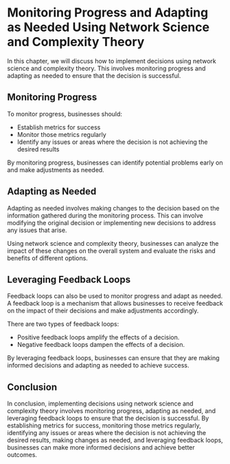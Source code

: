 Monitoring Progress and Adapting as Needed Using Network Science and Complexity Theory
=========================================================================================================================

In this chapter, we will discuss how to implement decisions using network science and complexity theory. This involves monitoring progress and adapting as needed to ensure that the decision is successful.

Monitoring Progress
-------------------

To monitor progress, businesses should:

* Establish metrics for success
* Monitor those metrics regularly
* Identify any issues or areas where the decision is not achieving the desired results

By monitoring progress, businesses can identify potential problems early on and make adjustments as needed.

Adapting as Needed
------------------

Adapting as needed involves making changes to the decision based on the information gathered during the monitoring process. This can involve modifying the original decision or implementing new decisions to address any issues that arise.

Using network science and complexity theory, businesses can analyze the impact of these changes on the overall system and evaluate the risks and benefits of different options.

Leveraging Feedback Loops
-------------------------

Feedback loops can also be used to monitor progress and adapt as needed. A feedback loop is a mechanism that allows businesses to receive feedback on the impact of their decisions and make adjustments accordingly.

There are two types of feedback loops:

* Positive feedback loops amplify the effects of a decision.
* Negative feedback loops dampen the effects of a decision.

By leveraging feedback loops, businesses can ensure that they are making informed decisions and adapting as needed to achieve success.

Conclusion
----------

In conclusion, implementing decisions using network science and complexity theory involves monitoring progress, adapting as needed, and leveraging feedback loops to ensure that the decision is successful. By establishing metrics for success, monitoring those metrics regularly, identifying any issues or areas where the decision is not achieving the desired results, making changes as needed, and leveraging feedback loops, businesses can make more informed decisions and achieve better outcomes.
